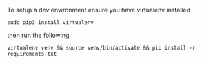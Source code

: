To setup a dev environment ensure you have virtualenv installed 

```sudo pip3 install virtualenv ```

then run the following

```virtualenv venv && source venv/bin/activate && pip install -r requirements.txt```

